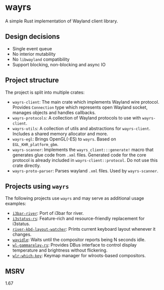 # wayrs

A simple Rust implementation of Wayland client library.

## Design decisions

- Single event queue
- No interior mutability
- No `libwayland` compatibility
- Support blocking, non-blocking and async IO

## Project structure

The project is split into multiple crates:

- `wayrs-client`: The main crate which implements Wayland wire protocol. Provides `Connection` type which represents open Wayland socket, manages objects and handles callbacks.
- `wayrs-protocols`: A collection of Wayland protocols to use with `wayrs-client`.
- `wayrs-utils`: A collection of utils and abstractions for `wayrs-client`. Includes a shared memory allocator and more.
- `wayrs-egl`: Brings OpenGL(-ES) to `wayrs`. Based on `EGL_KHR_platform_gbm`.
- `wayrs-scanner`: Implements the `wayrs_client:::generate!` macro that generates glue code from `.xml` files. Generated code for the core protocol is already included in `wayrs-client::protocol`. Do not use this crate directly.
- `wayrs-proto-parser`: Parses wayland `.xml` files. Used by `wayrs-scanner`.

## Projects using `wayrs`

The following projects use `wayrs` and may serve as additional usage examples:

- [`i3bar-river`]: Port of i3bar for river.
- [`i3status-rs`]: Feature-rich and resource-friendly replacement for i3status.
- [`river-kbd-layout-watcher`]: Prints current keyboard layout whenever it changes.
- [`wayidle`]: Waits until the compositor reports being N seconds idle.
- [`wl-gammarelay-rs`]: Provides DBus interface to control display temperature and brightness without flickering.
- [`wlr-which-key`]: Keymap manager for wlroots-based compositors.

[`i3bar-river`]: https://github.com/MaxVerevkin/i3bar-river
[`i3status-rs`]: https://github.com/greshake/i3status-rust/
[`river-kbd-layout-watcher`]: https://github.com/MaxVerevkin/river-kbd-layout-watcher
[`wayidle`]: https://git.sr.ht/~whynothugo/wayidle
[`wl-gammarelay-rs`]: https://github.com/MaxVerevkin/wl-gammarelay-rs
[`wlr-which-key`]: https://github.com/MaxVerevkin/wlr-which-key

## MSRV

1.67

